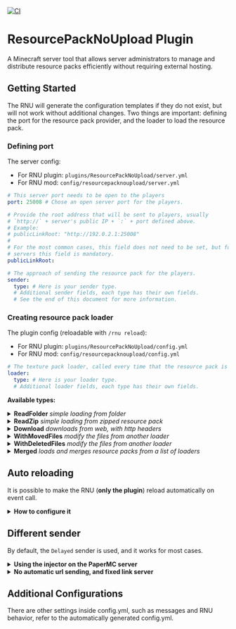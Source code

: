 [![CI](https://github.com/Robsutar/resource-pack-no-upload/actions/workflows/ci.yml/badge.svg)](https://github.com/Robsutar/resource-pack-no-upload/actions/workflows/ci.yml)

# ResourcePackNoUpload Plugin

A Minecraft server tool that allows server administrators to manage and distribute resource packs efficiently without
requiring external hosting.

## Getting Started

The RNU will generate the configuration templates if they do not
exist, but will not work without additional changes.
Two things are important: defining the port for the resource pack provider, and the loader to load the resource pack.

### Defining port

The server config:

- For RNU plugin: `plugins/ResourcePackNoUpload/server.yml`
- For RNU mod: `config/resourcepacknoupload/server.yml`

```yaml
# This server port needs to be open to the players
port: 25008 # Chose an open server port for the players.

# Provide the root address that will be sent to players, usually
# `http://` + server's public IP + `:` + port defined above.
# Example:
# publicLinkRoot: "http://192.0.2.1:25008"
# 
# For the most common cases, this field does not need to be set, but for Pterodactyl-based
# servers this field is mandatory.
publicLinkRoot:

# The approach of sending the resource pack for the players.
sender:
  type: # Here is your sender type.
  # Additional sender fields, each type has their own fields.
  # See the end of this document for more information.
```

### Creating resource pack loader

The plugin config (reloadable with `/rnu reload`):

- For RNU plugin: `plugins/ResourcePackNoUpload/config.yml`
- For RNU mod: `config/resourcepacknoupload/config.yml`

```yaml
# The texture pack loader, called every time that the resource pack is loaded by the RNU.
loader:
  type: # Here is your loader type.
  # Additional loader fields, each type has their own fields.
```

**Available types:**

<details>
  <summary><strong>ReadFolder</strong> <i>simple loading from folder</i></summary>
  Uses an existing folder of any provided path.

```yaml
  type: ReadFolder

  # Relative to the server root folder.
  # Is inside `Cool Folder` (for this example) the resource pack files should be.
  # Cool Folder/pack.mcmeta
  # Cool Folder/assets/minecraft...
  folder: "rnu resource pack/Cool Folder/"
```

</details>

<details>
  <summary><strong>ReadZip</strong> <i>simple loading from zipped resource pack</i></summary>
  Uses an existing .zip of any provided path.

```yaml
  type: ReadZip

  # Relative to the server root folder.
  # Is inside `Cool Resource Pack.zip` (for this example) the resource pack files should be.
  # Cool Resource Pack.zip/pack.mcmeta
  # Cool Resource Pack.zip/assets/minecraft...
  zip: "rnu resource pack/Cool Resource Pack.zip"
```

</details>

<details>
  <summary><strong>Download</strong> <i>downloads from web, with http headers</i></summary>
  Downloads the resource pack from a link.
  At first, it would be somewhat against the RNU purpose, but this loader also
  supports http headers for the download request, allowing you to download the
  resource,  pack with private keys, which is not supported directly by the minecraft client.

```yaml
  type: Download

  # Optional field, this will cache the download, making sure the download is not
  # done again as long as this cache file can be found in the tempFolder.
  cacheName: drive_private_pack # Arbitrary name, will be used to save the file.

  # The link for the download.
  url: https://www.googleapis.com/drive/v3/files/FILE_ID?alt=media

  # Optional field, this is a list of headers, with their keys and values, Here we
  # are calling the Google API, and passing a required token to download the file.
  headers:
    - key: "Authorization"
      value: "Bearer drive_api3213xih32i9DASKxE83hd9203f1930c0ll-d1v3-t0k3n2389"
```

</details>

<details>
  <summary><strong>WithMovedFiles</strong> <i>modify the files from another loader</i></summary>
  Move loader provided resource pack files from a directory, to another.

```yaml
  type: WithMovedFiles

  # The folder contents to be moved. Supports unknown paths, for they use `?`.
  # For this example, the download (see more loader information below) result for
  # the loader link would be something like:
  # `Robsutar-super-cool-pack78HN3278gj32d/assets/minecraft...`
  # We will use this first folder as origin, ignoring their name.
  folder: "?/"

  # The folder destination, here we are using the resource pack root.
  destination: ""

  # This can be any loader, For this loader example we are using a release in GitHub,
  # with Fine-grained personal  access token, with reading permissions. Depending on
  # the release, the content of the resource pack can be inside another download file,
  # we use WithMovedFiles to adjust this.
  loader:
    type: Download
    url: https://api.github.com/repos/Robsutar/super-cool-pack/zipball
    headers:
      - key: "Authorization"
        value: "Bearer github_pat_uS78ih32i9DASKxE83hd9203f1930c0ll-g1t-t0k3n2389"
      - key: "Accept"
        value: "application/vnd.github.v3+json"
```

</details>

<details>
  <summary><strong>WithDeletedFiles</strong> <i>modify the files from another loader</i></summary>
  Ignore the files of the loader if they match with a provided path.

```yaml
  type: WithDeletedFiles

  # The path to ignored, supports glob file matching. In this example, we delete all
  # files that ends with `.md`.
  toDelete: "**.md"
  # To ignore all the files of a directory:
  # toDelete: "assets/all_inside_me_will_be_deleted/**/*"
  # To ignore a file a file:
  # toDelete: "assets/minecraft/i_will_be_deleted.txt"

  # This can be any loader, For this loader example we are using simple ReadFolder loader.
  loader:
    type: ReadFolder
    folder: "rnu resource pack/Cool Folder/"
```

</details>

<details>
  <summary><strong>Merged</strong> <i>loads and merges resource packs from a list of loaders</i></summary>
  Combines multiple loaders, prioritizing the first ones in the list.

```yaml
  type: Merged

  # Optional field, this is a list of paths to merge json files list entries, particularly
  # useful to merge custom model data automatically. 
  mergedJsonLists:
    - files: "assets/minecraft/models/item/**.json"
      # The numeric field used to order the json entries, in the case of custom model data,
      # entries must necessarily be ordered.
      orderBy: "predicate.custom_model_data"

  # This is a list, for each entry you need to specify the values of the desired loader.
  # See their how to configure each type in the examples above.
  # For overriding cases, loaders on the top of the list have major priority, this is,
  # their files will replace the other files.
  loaders:
    - type: ReadFolder
      folder: "rnu resource pack/Cool Folder/"
    - type: ReadZip
      zip: "plugins/ModelEngine/resource pack.zip"
```

</details>

## Auto reloading

It is possible to make the RNU (**only the plugin**) reload automatically on event call.

<details>
  <summary><strong>How to configure it</strong></summary>
  The auto reloading config: `plugins/ResourcePackNoUpload/autoReloading.yml`

```yaml
invokers:
  # The event class, this is very specific to each case.
  # Here we will use a ModelEngine event.
  - eventClass: "com.ticxo.modelengine.api.events.ModelRegistrationEvent"

    # The delay in ticks after the event being called.
    delay: 10 # Default is 1.

    # The cooldown before this event can call the reload again.
    # Here we add a cooldown because in the case of ModelEngine, the
    # `ModelRegistrationEvent` event is called a few times in `/meg reload`, this
    # cooldown will make the reload be executed only once.
    repeatCooldown: 10 # Default is 0.
```

</details>

## Different sender

By default, the `Delayed` sender is used, and it works for most cases.

<details>
  <summary><strong>Using the injector on the PaperMC server</strong></summary>
  NOTE: Experimental feature

The server config: `plugins/ResourcePackNoUpload/server.yml`

```yaml
sender:
  # This sender will override in runtime the server resource pack properties, 
  # leaving the pack sending handling for the PaperMC.
  type: PaperPropertyInjector
```

</details>

<details>
  <summary><strong>No automatic url sending, and fixed link server</strong></summary>
  The server config: `plugins/ResourcePackNoUpload/server.yml`

```yaml
sender:
  # This sender will not send the resource pack url to the players automatically,
  # and will have a fixed link.
  # Useful if you want to send the resource pack through the vanilla behavior,
  # setting the resource-pack server.properties to this link for example.
  type: NoSenderFixedLink
  # With the "pack" route, the link would be something like: "http://192.0.2.1:25008/pack.zip"
  # But with the ip and port defined in the config `publicLinkRoot`
  route: "pack"
```

</details>

## Additional Configurations

There are other settings inside config.yml, such as messages and RNU behavior, refer to the automatically generated
config.yml.
